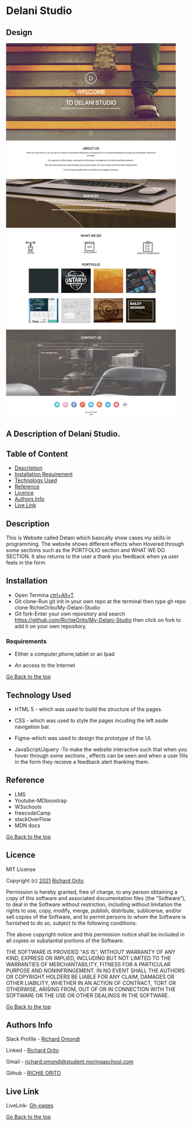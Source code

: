 # Delani Studio
## Design
![design](images/delani.jpg)

## A Description of Delani Studio.

## Table of Content

+ [Description](#description)
+ [Installation Requirement](#Installation)
+ [Technology Used](#technology-used)
+ [Reference](#reference)
+ [Licence](#licence)
+ [Authors Info](#authors-info)
+ [Live Link](#live-link)

## Description
<p>This is Website called Delani which basically show cases my skills in programming.
The website shows different effects when Hovered through some sections such as the PORTFOLIO section and WHAT WE DO SECTION.
It also returns to the user a thank you feedback when ya user feels in the form</p>

## Installation

* Open Termina [ctrl+Alt+T]()
* Git clone-Run git init in your own repo at the terminal then type gh repo clone RichieOrito/My-Delani-Studio
* Git fork-Enter your own repository and search https://github.com/RichieOrito/My-Delani-Studio then click on fork to add
it on your own repository.

### Requirements

* Either a computer,phone,tablet or an Ipad

* An access to the Internet

[Go Back to the top](#delani-studio)
## Technology Used
* HTML 5 - which was used to build the structure of the pages.

* CSS - which was used to style the pages incuding the left aside navigation bar.

* Figma-which was used to design the prototype of the UI.

* JavaScript/Jquery -To make the website interactive such that when you hover through some sections , effects can be seen and when a user fills in the form they recieve a feedback alert thanking them.

## Reference
* LMS
* Youtube-MDboostrap
* W3schools
* freecodeCamp
* stackOverFlow
* MDN docs

[Go Back to the top](#delani-studio)

## Licence

MIT License

Copyright (c) [2021](#licence) [Richard Orito](#licence)

Permission is hereby granted, free of charge, to any person obtaining a copy
of this software and associated documentation files (the "Software"), to deal
in the Software without restriction, including without limitation the rights
to use, copy, modify, merge, publish, distribute, sublicense, and/or sell
copies of the Software, and to permit persons to whom the Software is
furnished to do so, subject to the following conditions:

The above copyright notice and this permission notice shall be included in all
copies or substantial portions of the Software.

THE SOFTWARE IS PROVIDED "AS IS", WITHOUT WARRANTY OF ANY KIND, EXPRESS OR
IMPLIED, INCLUDING BUT NOT LIMITED TO THE WARRANTIES OF MERCHANTABILITY,
FITNESS FOR A PARTICULAR PURPOSE AND NONINFRINGEMENT. IN NO EVENT SHALL THE
AUTHORS OR COPYRIGHT HOLDERS BE LIABLE FOR ANY CLAIM, DAMAGES OR OTHER
LIABILITY, WHETHER IN AN ACTION OF CONTRACT, TORT OR OTHERWISE, ARISING FROM,
OUT OF OR IN CONNECTION WITH THE SOFTWARE OR THE USE OR OTHER DEALINGS IN THE
SOFTWARE.

[Go Back to the top](#delani-studio)

## Authors Info

Slack Profile - [Richard Omondi](https://app.slack.com/client/T0101L740P4/C010GLANY3A/user_profile/U02EZFHEJUA)

Linked - [Richard Orito](https://www.linkedin.com/in/richie-orito/)

Gmail - [richard.omondi@student.moringaschool.com]()

Github - [RICHIE ORITO](https://github.com/RichieOrito)

## Live Link

LiveLink- [Gh-pages](https://richieorito.github.io/My-Delani-Studio/)

[Go Back to the top](#delani-studio)
